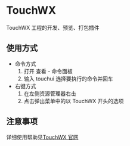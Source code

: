 # TouchWX

TouchWX 工程的开发、预览、打包插件

## 使用方式
* 命令方式
    1. 打开 查看 - 命令面板
    2. 输入 touchui 选择要执行的命令并回车
* 右键方式
    1. 在左侧资源管理器右击
    2. 点击弹出菜单中的以 TouchWX 开头的选项

## 注意事项
详细使用帮助见[TouchWX 官网](http://www.touchui.io/wx.html)